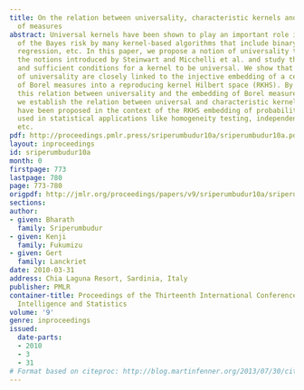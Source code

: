 ```yaml
---
title: On the relation between universality, characteristic kernels and RKHS embedding
  of measures
abstract: Universal kernels have been shown to play an important role in the achievability
  of the Bayes risk by many kernel-based algorithms that include binary classification,
  regression, etc. In this paper, we propose a notion of universality that generalizes
  the notions introduced by Steinwart and Micchelli et al. and study the necessary
  and sufficient conditions for a kernel to be universal. We show that all these notions
  of universality are closely linked to the injective embedding of a certain class
  of Borel measures into a reproducing kernel Hilbert space (RKHS). By exploiting
  this relation between universality and the embedding of Borel measures into an RKHS,
  we establish the relation between universal and characteristic kernels. The latter
  have been proposed in the context of the RKHS embedding of probability measures,
  used in statistical applications like homogeneity testing, independence testing,
  etc.
pdf: http://proceedings.pmlr.press/sriperumbudur10a/sriperumbudur10a.pdf
layout: inproceedings
id: sriperumbudur10a
month: 0
firstpage: 773
lastpage: 780
page: 773-780
origpdf: http://jmlr.org/proceedings/papers/v9/sriperumbudur10a/sriperumbudur10a.pdf
sections: 
author:
- given: Bharath
  family: Sriperumbudur
- given: Kenji
  family: Fukumizu
- given: Gert
  family: Lanckriet
date: 2010-03-31
address: Chia Laguna Resort, Sardinia, Italy
publisher: PMLR
container-title: Proceedings of the Thirteenth International Conference on Artificial
  Intelligence and Statistics
volume: '9'
genre: inproceedings
issued:
  date-parts:
  - 2010
  - 3
  - 31
# Format based on citeproc: http://blog.martinfenner.org/2013/07/30/citeproc-yaml-for-bibliographies/
---
```

